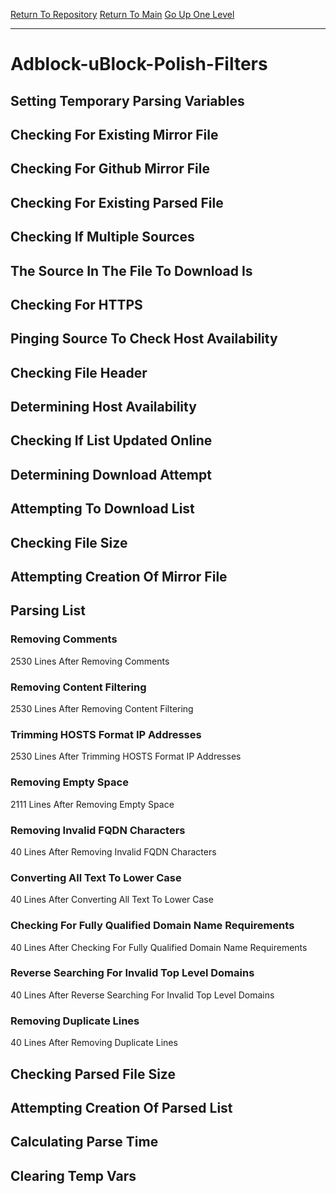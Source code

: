 [Return To Repository](https://github.com/deathbybandaid/piholeparser/)
[Return To Main](https://github.com/deathbybandaid/piholeparser/blob/master/RecentRunLogs/Mainlog.md)
[Go Up One Level](https://github.com/deathbybandaid/piholeparser/blob/master/RecentRunLogs/TopLevelScripts/30-Processing-Blacklists.md)
____________________________________
# Adblock-uBlock-Polish-Filters
## Setting Temporary Parsing Variables
## Checking For Existing Mirror File
## Checking For Github Mirror File
## Checking For Existing Parsed File
## Checking If Multiple Sources
## The Source In The File To Download Is
## Checking For HTTPS
## Pinging Source To Check Host Availability
## Checking File Header
## Determining Host Availability
## Checking If List Updated Online
## Determining Download Attempt
## Attempting To Download List
## Checking File Size
## Attempting Creation Of Mirror File
## Parsing List
### Removing Comments
2530 Lines After Removing Comments
### Removing Content Filtering
2530 Lines After Removing Content Filtering
### Trimming HOSTS Format IP Addresses
2530 Lines After Trimming HOSTS Format IP Addresses
### Removing Empty Space
2111 Lines After Removing Empty Space
### Removing Invalid FQDN Characters
40 Lines After Removing Invalid FQDN Characters
### Converting All Text To Lower Case
40 Lines After Converting All Text To Lower Case
### Checking For Fully Qualified Domain Name Requirements
40 Lines After Checking For Fully Qualified Domain Name Requirements
### Reverse Searching For Invalid Top Level Domains
40 Lines After Reverse Searching For Invalid Top Level Domains
### Removing Duplicate Lines
40 Lines After Removing Duplicate Lines
## Checking Parsed File Size
## Attempting Creation Of Parsed List
## Calculating Parse Time
## Clearing Temp Vars

